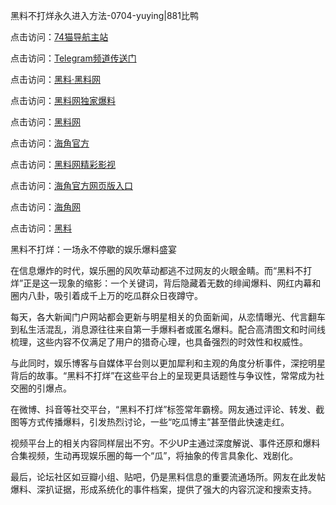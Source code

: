 黑料不打烊永久进入方法-0704-yuying|881比鸭

点击访问：<a href="https://74mao.com/">74猫导航主站</a>

点击访问：<a href="https://74mao.com/">Telegram频道传送门</a>

点击访问：<a href="https://heiliaolvzlu3.pages.dev">黑料·黑料网</a>

点击访问：<a href="https://heiliaoyvnrda.pages.dev">黑料网独家爆料</a>

点击访问：<a href="https://haef.pages.dev/">黑料网</a>

点击访问：<a href="https://gdas.pages.dev/">海角官方</a>

点击访问：<a href="https://sdfsh.pages.dev/">黑料网精彩影视</a>

点击访问：<a href="https://sdbsd.pages.dev/">海角官方网页版入口</a>

点击访问：<a href="https://ert-6he.pages.dev/">海角网</a>

点击访问：<a href="https://gbs-3wd.pages.dev/">黑料</a>

黑料不打烊：一场永不停歇的娱乐爆料盛宴

在信息爆炸的时代，娱乐圈的风吹草动都逃不过网友的火眼金睛。而“黑料不打烊”正是这一现象的缩影：一个关键词，背后隐藏着无数的绯闻爆料、网红内幕和圈内八卦，吸引着成千上万的吃瓜群众日夜蹲守。

每天，各大新闻门户网站都会更新与明星相关的负面新闻，从恋情曝光、代言翻车到私生活混乱，消息源往往来自第一手爆料者或匿名爆料。配合高清图文和时间线梳理，这些内容不仅满足了用户的猎奇心理，也具备强烈的时效性和权威性。

与此同时，娱乐博客与自媒体平台则以更加犀利和主观的角度分析事件，深挖明星背后的故事。“黑料不打烊”在这些平台上的呈现更具话题性与争议性，常常成为社交圈的引爆点。

在微博、抖音等社交平台，“黑料不打烊”标签常年霸榜。网友通过评论、转发、截图等方式传播爆料，引发热烈讨论，一些“吃瓜博主”甚至借此快速走红。

视频平台上的相关内容同样层出不穷。不少UP主通过深度解说、事件还原和爆料合集视频，生动再现娱乐圈的每一个“瓜”，将抽象的传言具象化、戏剧化。

最后，论坛社区如豆瓣小组、贴吧，仍是黑料信息的重要流通场所。网友在此发帖爆料、深扒证据，形成系统化的事件档案，提供了强大的内容沉淀和搜索支持。
